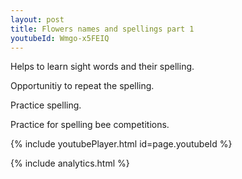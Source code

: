```yaml
---
layout: post
title: Flowers names and spellings part 1
youtubeId: Wmgo-x5FEIQ
---
```

 
 
Helps to learn sight words and their spelling.

Opportunitiy to repeat the spelling. 

Practice spelling. 
 
Practice for spelling bee competitions. 
 
{% include youtubePlayer.html id=page.youtubeId %}
 
 
{% include analytics.html %}
